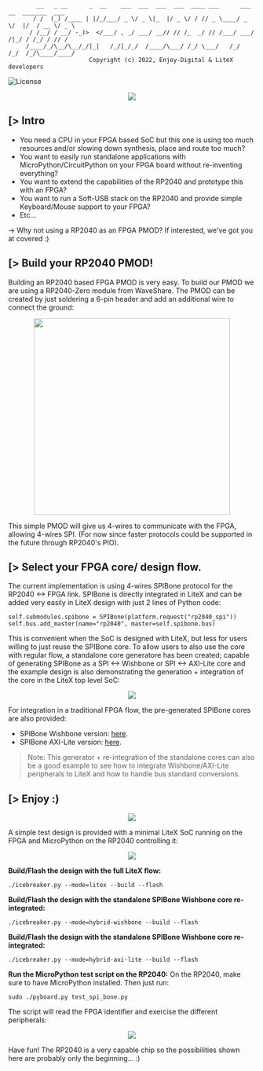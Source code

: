 ```
        __   _ __      _  __    ___  ___  ___  ___  ____ ___      ___  __  _______  ___
       / /  (_) /____ | |/_/___/ _ \/ _ \|_  |/ _ \/ / // _ \____/ _ \/  |/  / __ \/ _ \
      / /__/ / __/ -_)>  </___/ , _/ ___/ __// // /_  _/ // /___/ ___/ /|_/ / /_/ / // /
     /____/_/\__/\__/_/|_|   /_/|_/_/  /____/\___/ /_/ \___/   /_/  /_/  /_/\____/____/
                       Copyright (c) 2022, Enjoy-Digital & LiteX developers
```
![License](https://img.shields.io/badge/License-BSD%202--Clause-orange.svg)

<p align="center"><img src="https://user-images.githubusercontent.com/1450143/196745004-54713783-a5f5-4355-8f50-86d014b47cc9.JPG"></p>

[> Intro
--------
- You need a CPU in your FPGA based SoC but this one is using too much resources and/or slowing down synthesis, place and route too much?
- You want to easily run standalone applications with MicroPython/CircuitPython on your FPGA board without re-inventing everything?
- You want to extend the capabilities of the RP2040 and prototype this with an FPGA?
- You want to run a Soft-USB stack on the RP2040 and provide simple Keyboard/Mouse support to your FPGA?
- Etc...

-> Why not using a RP2040 as an FPGA PMOD? If interested, we've got you at covered :)

[> Build your RP2040 PMOD!
--------------------------

Building an RP2040 based FPGA PMOD is very easy. To build our PMOD we are using a RP2040-Zero module from  WaveShare. The PMOD can be created by just soldering a 6-pin header and add an additional wire to connect the ground:

<p align="center"><img src="https://user-images.githubusercontent.com/1450143/196745605-419eaa90-fd1e-40ed-9684-0c93717a3034.png" width="400"></p>

This simple PMOD will give us 4-wires to communicate with the FPGA, allowing 4-wires SPI. (For now since faster protocols could be supported in the future through RP2040's PIO).

[> Select your FPGA core/ design flow.
--------------------------------------

The current implementation is using 4-wires SPIBone protocol for the RP2040 <-> FPGA link. SPIBone is directly integrated in LiteX and can be added very easily in LiteX design with just 2
lines of Python code:

```python3
self.submodules.spibone = SPIBone(platform.request("rp2040_spi"))
self.bus.add_master(name="rp2040", master=self.spibone.bus)
```
This is convenient when the SoC is designed with LiteX, but less for users willing to just reuse the SPIBone core. To allow users to also use the core with regular flow, a standalone core generatore has been created; capable of generating SPIBone as a SPI <-> Wishbone or SPI <-> AXI-Lite core and the example design is also demonstrating the generation + integration of the
 core in the LiteX top level SoC:

<p align="center"><img src="https://user-images.githubusercontent.com/1450143/196749170-b7ea43ca-06bb-42b0-8345-aeb10cff739a.png"></p>

For integration in a traditional FPGA flow, the pre-generated SPIBone cores are also provided:

 - SPIBone Wishbone version: [here](https://github.com/enjoy-digital/litex_rp2040_pmod_test/files/9822865/spibone_core_wishbone.txt).
 - SPIBone AXI-Lite version: [here](https://github.com/enjoy-digital/litex_rp2040_pmod_test/files/9822859/spibone_core_axi_lite.txt).

> Note: This generator + re-integration of the standalone cores can also be a good example to see how to integrate Wishbone/AXI-Lite peripherals to LiteX and how to handle bus standard conversions.

[> Enjoy :)
-----------

<p align="center"><img src="https://user-images.githubusercontent.com/1450143/196745028-67871766-e8b2-4146-a008-af0d500acf24.JPG"></p>

A simple test design is provided with a minimal LiteX SoC running on the FPGA and MicroPython on the RP2040 controlling it:

<p align="center"><img src="https://user-images.githubusercontent.com/1450143/196760532-09bf9898-e229-45f6-8bb1-78a82c5eb351.png"></p>

**Build/Flash the design with the full LiteX flow:**

    ./icebreaker.py --mode=litex --build --flash

**Build/Flash the design with the standalone SPIBone Wishbone core re-integrated:**

    ./icebreaker.py --mode=hybrid-wishbone --build --flash

**Build/Flash the design with the standalone SPIBone Wishbone core re-integrated:**

    ./icebreaker.py --mode=hybrid-axi-lite --build --flash

**Run the MicroPython test script on the RP2040:**
On the RP2040, make sure to have MicroPython installed. Then just run:

    sudo ./pyboard.py test_spi_bone.py

The script will read the FPGA identifier and exercise the different peripherals:

<p align="center"><img src="https://user-images.githubusercontent.com/1450143/196763644-5f61d16c-85fb-4138-8ab8-90af98512524.png"></p>

Have fun! The RP2040 is a very capable chip so the possibilities shown here are probably only the beginning... :)